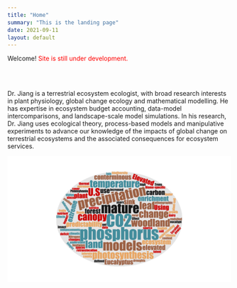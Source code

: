 ```yaml
---
title: "Home"
summary: "This is the landing page"
date: 2021-09-11
layout: default
---
```


Welcome! <span style="color:red"> Site is still under development. </span>

<br />
<br />


Dr. Jiang is a terrestrial ecosystem ecologist, with broad research interests in plant physiology, global change ecology and mathematical modelling. He has expertise in ecosystem budget accounting, data-model intercomparisons, and landscape-scale model simulations. In his research, Dr. Jiang uses ecological theory, process-based models and manipulative experiments to advance our knowledge of the impacts of global change on terrestrial ecosystems and the associated consequences for ecosystem services. 

<img src="assets/images/keyword_cloud.png" width="800">

